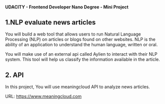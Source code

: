 #### UDACITY - Frontend Developer Nano Degree - Mini Project

## 1.NLP evaluate news articles

You will build a web tool that allows users to run Natural Language Processing (NLP) on articles or blogs found on other websites. NLP is the ability of an application to understand the human language, written or oral.

You will make use of an external api called Aylien to interact with their NLP system. This tool will help us classify the information available in the article.

## 2. API

In this project, You will use meaningcloud API to analyze news articles.

URL: https://www.meaningcloud.com
